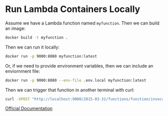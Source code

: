 # Run Lambda Containers Locally

Assume we have a Lambda function named `myfunction`. Then we can build an image:

```bash
docker build -t myfunction .
```

Then we can run it locally:

```bash
docker run -p 9000:8080 myfunction:latest
```

Or, if we need to provide environment variables, then we can include an enviornment file:

```bash
docker run -p 9000:8080 --env-file .env.local myfunction:latest
```

Then we can trigger that function in another terminal with curl:

```bash
curl -XPOST "http://localhost:9000/2015-03-31/functions/function/invocations" -d '{}'
```

[Official Documentation](https://docs.aws.amazon.com/lambda/latest/dg/images-test.html)
